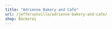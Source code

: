 ```yaml
---
title: "Adrienne Bakery and Cafe"
url: /jeffersonville/adrienne-bakery-and-cafe/
shop: Bäckerei
---
```


